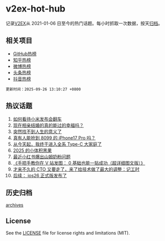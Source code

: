 # v2ex-hot-hub

 记录[V2EX](https://www.v2ex.com/)从 2021-01-06 日至今的热门话题。每小时抓取一次数据，按天[归档](archives)。
 
 ## 相关项目

- [GitHub热榜](https://github.com/lonnyzhang423/github-hot-hub)
- [知乎热榜](https://github.com/lonnyzhang423/zhihu-hot-hub)
- [微博热榜](https://github.com/lonnyzhang423/weibo-hot-hub)
- [头条热榜](https://github.com/lonnyzhang423/toutiao-hot-hub)
- [抖音热榜](https://github.com/lonnyzhang423/douyin-hot-hub)


 `更新时间：2025-09-26 13:10:27 +0800`

## 热议话题

1. [如何看待小米发布会翻车](https://www.v2ex.com/t/1161896)
1. [现在相亲结婚的真的能过的幸福吗？](https://www.v2ex.com/t/1161927)
1. [突然找不到人生的意义了](https://www.v2ex.com/t/1161738)
1. [真有人能抢到 8099 的 iPhone17 Pro 吗？](https://www.v2ex.com/t/1161730)
1. [从今天起，我终于进入全系 Type-C 大家庭了](https://www.v2ex.com/t/1161739)
1. [2025 的小体积黑果](https://www.v2ex.com/t/1161873)
1. [最近小红书爆出山姆奶粉问题](https://www.v2ex.com/t/1161914)
1. [《手把手教你在 V 站发图： 0 基础也能一贴成功（超详细图文版）》](https://www.v2ex.com/t/1161898)
1. [才来不久的 CTO 又要走了，来了给技术做了最大的调整：记工时](https://www.v2ex.com/t/1161770)
1. [后续： ios26 正式版发布了](https://www.v2ex.com/t/1161911)

## 历史归档

[archives](archives)

## License

See the [LICENSE](LICENSE) file for license rights and limitations (MIT).
